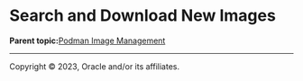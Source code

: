 # Search and Download New Images

**Parent topic:**[Podman Image Management](../topics/cockpit-podman_managing_podman_images.md)

---

Copyright © 2023, Oracle and/or its affiliates.

